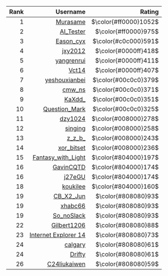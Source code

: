 | Rank | Username | Rating |
| -: | -: | -: |
| $1$ | [Murasame](http://8.136.99.126/user/20) | $\color{#ff0000}1052$ |
| $2$ | [AI_Tester](http://8.136.99.126/user/104) | $\color{#ff0000}975$ |
| $3$ | [Eason_cyx](http://8.136.99.126/user/56) | $\color{#c0c000}591$ |
| $4$ | [jxy2012](http://8.136.99.126/user/53) | $\color{#0000ff}418$ |
| $5$ | [yangrenrui](http://8.136.99.126/user/39) | $\color{#0000ff}411$ |
| $6$ | [Vct14](http://8.136.99.126/user/84) | $\color{#0000ff}407$ |
| $7$ | [yeshouxianbei](http://8.136.99.126/user/52) | $\color{#00c0c0}379$ |
| $8$ | [cmw_ns](http://8.136.99.126/user/11) | $\color{#00c0c0}371$ |
| $9$ | [KaXdd_](http://8.136.99.126/user/54) | $\color{#00c0c0}351$ |
| $10$ | [Question_Mark](http://8.136.99.126/user/50) | $\color{#00c0c0}325$ |
| $11$ | [dzy1024](http://8.136.99.126/user/57) | $\color{#008000}278$ |
| $12$ | [singing](http://8.136.99.126/user/152) | $\color{#008000}258$ |
| $13$ | [z_z_b_](http://8.136.99.126/user/142) | $\color{#008000}243$ |
| $14$ | [xor_bitset](http://8.136.99.126/user/114) | $\color{#008000}236$ |
| $15$ | [Fantasy_with_Light](http://8.136.99.126/user/48) | $\color{#804000}197$ |
| $16$ | [GavinCQTD](http://8.136.99.126/user/77) | $\color{#804000}174$ |
| $16$ | [j27eGU](http://8.136.99.126/user/75) | $\color{#804000}174$ |
| $18$ | [koukilee](http://8.136.99.126/user/144) | $\color{#804000}160$ |
| $19$ | [CB_X2_Jun](http://8.136.99.126/user/115) | $\color{#808080}93$ |
| $19$ | [xhabc66](http://8.136.99.126/user/94) | $\color{#808080}93$ |
| $19$ | [So_noSlack](http://8.136.99.126/user/63) | $\color{#808080}93$ |
| $22$ | [Gilbert1206](http://8.136.99.126/user/153) | $\color{#808080}88$ |
| $23$ | [Internet Explorer 14](http://8.136.99.126/user/100) | $\color{#808080}73$ |
| $24$ | [calgary](http://8.136.99.126/user/60) | $\color{#808080}61$ |
| $24$ | [Drifty](http://8.136.99.126/user/13) | $\color{#808080}61$ |
| $26$ | [C24liukaiwen](http://8.136.99.126/user/118) | $\color{#808080}59$ |
